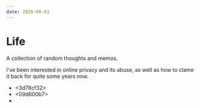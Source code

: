 ```yaml
---
date: 2020-08-03
---
```


# Life

A collection of random thoughts and memos.

I've been interested in online privacy and its abuse, as well as how to clame
it back for quite some years now.

* <3d78cf32>
* <09d600b7>
* <ad670f09>
